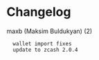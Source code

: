 Changelog
=========

maxb (Maksim Buldukyan) (2)

      wallet import fixes
      update to zcash 2.0.4
